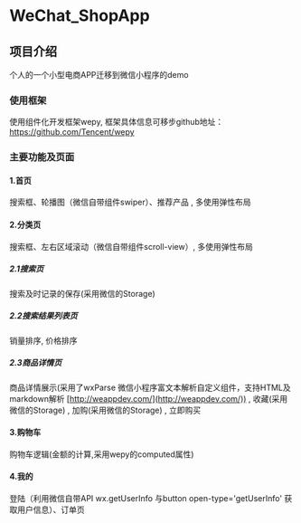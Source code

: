 # WeChat_ShopApp 

## 项目介绍

个人的一个小型电商APP迁移到微信小程序的demo

### 使用框架

使用组件化开发框架wepy, 框架具体信息可移步github地址： https://github.com/Tencent/wepy

### 主要功能及页面

#### 1.首页

搜索框、轮播图（微信自带组件swiper）、推荐产品 , 多使用弹性布局

#### 2.分类页 

搜索框、左右区域滚动（微信自带组件scroll-view）, 多使用弹性布局

##### 2.1搜索页

搜索及时记录的保存(采用微信的Storage)

##### 2.2搜索结果列表页

销量排序, 价格排序

##### 2.3商品详情页

商品详情展示(采用了wxParse 微信小程序富文本解析自定义组件，支持HTML及markdown解析 [http://weappdev.com/](http://weappdev.com/)) , 收藏(采用微信的Storage) , 加购(采用微信的Storage) , 立即购买  

#### 3.购物车

购物车逻辑(金额的计算,采用wepy的computed属性)

#### 4.我的

登陆（利用微信自带API wx.getUserInfo 与button open-type='getUserInfo' 获取用户信息）、订单页





